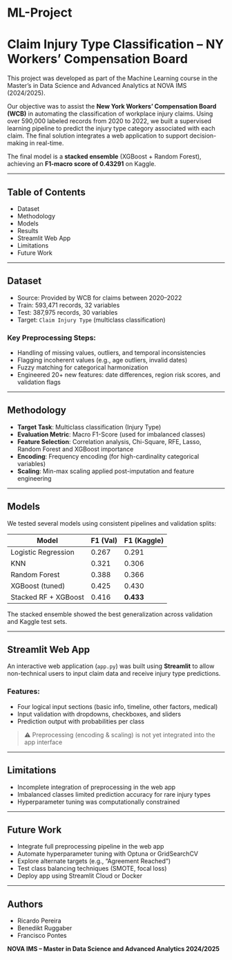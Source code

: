 # ML-Project
# Claim Injury Type Classification – NY Workers’ Compensation Board

This project was developed as part of the Machine Learning course in the Master’s in Data Science and Advanced Analytics at NOVA IMS (2024/2025).

Our objective was to assist the **New York Workers’ Compensation Board (WCB)** in automating the classification of workplace injury claims. Using over 590,000 labeled records from 2020 to 2022, we built a supervised learning pipeline to predict the injury type category associated with each claim. The final solution integrates a web application to support decision-making in real-time.

The final model is a **stacked ensemble** (XGBoost + Random Forest), achieving an **F1-macro score of 0.43291** on Kaggle.

---

## Table of Contents
- Dataset
- Methodology
- Models
- Results
- Streamlit Web App
- Limitations
- Future Work

---

## Dataset

- Source: Provided by WCB for claims between 2020–2022
- Train: 593,471 records, 32 variables
- Test: 387,975 records, 30 variables
- Target: `Claim Injury Type` (multiclass classification)

### Key Preprocessing Steps:
- Handling of missing values, outliers, and temporal inconsistencies
- Flagging incoherent values (e.g., age outliers, invalid dates)
- Fuzzy matching for categorical harmonization
- Engineered 20+ new features: date differences, region risk scores, and validation flags

---

## Methodology

- **Target Task**: Multiclass classification (Injury Type)
- **Evaluation Metric**: Macro F1-Score (used for imbalanced classes)
- **Feature Selection**: Correlation analysis, Chi-Square, RFE, Lasso, Random Forest and XGBoost importance
- **Encoding**: Frequency encoding (for high-cardinality categorical variables)
- **Scaling**: Min-max scaling applied post-imputation and feature engineering

---

## Models

We tested several models using consistent pipelines and validation splits:

| Model                 | F1 (Val) | F1 (Kaggle) |
|----------------------|----------|-------------|
| Logistic Regression   | 0.267    | 0.291       |
| KNN                   | 0.321    | 0.306       |
| Random Forest         | 0.388    | 0.366       |
| XGBoost (tuned)       | 0.425    | 0.430       |
| Stacked RF + XGBoost  | 0.416    | **0.433**   |

The stacked ensemble showed the best generalization across validation and Kaggle test sets.

---

## Streamlit Web App

An interactive web application (`app.py`) was built using **Streamlit** to allow non-technical users to input claim data and receive injury type predictions.

### Features:
- Four logical input sections (basic info, timeline, other factors, medical)
- Input validation with dropdowns, checkboxes, and sliders
- Prediction output with probabilities per class

> ⚠️ Preprocessing (encoding & scaling) is not yet integrated into the app interface

---

## Limitations

- Incomplete integration of preprocessing in the web app
- Imbalanced classes limited prediction accuracy for rare injury types
- Hyperparameter tuning was computationally constrained

---

## Future Work

- Integrate full preprocessing pipeline in the web app
- Automate hyperparameter tuning with Optuna or GridSearchCV
- Explore alternate targets (e.g., “Agreement Reached”)
- Test class balancing techniques (SMOTE, focal loss)
- Deploy app using Streamlit Cloud or Docker

---

## Authors

- Ricardo Pereira  
- Benedikt Ruggaber  
- Francisco Pontes  

**NOVA IMS – Master in Data Science and Advanced Analytics 2024/2025**
